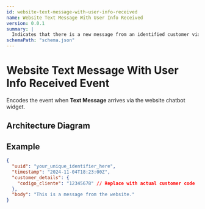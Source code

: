 ```yaml
---
id: website-text-message-with-user-info-received
name: Website Text Message With User Info Received
version: 0.0.1
summary: |
  Indicates that there is a new message from an identified customer via the website chatbot widget
schemaPath: "schema.json"
---
```


# Website Text Message With User Info Received Event

Encodes the event when **Text Message** arrives via the website chatbot widget.

## Architecture Diagram

<NodeGraph />

<SchemaViewer file="schema.json" title="JSON Schema" />

## Example

```json title="Text Message Example"
{
  "uuid": "your_unique_identifier_here",
  "timestamp": "2024-11-04T18:23:00Z",
  "customer_details": {
    "codigo_cliente": "12345678" // Replace with actual customer code
  },
  "body": "This is a message from the website."
}
```
